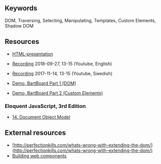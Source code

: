## Keywords
DOM, Traversing, Selecting, Manipulating, Templates, Custom Elements, Shadow DOM

## Resources
- [HTML-presentation](https://rawgit.com/CS-LNU-Learning-Objects/client-side-javascript/master/lectures/02-dom/index.html)
- [Recording](https://youtu.be/cojikH2AoTI) 2018-09-27, 13-15 (Youtube, English)
- [Recording](https://youtu.be/KVMlTQdOMbw) 2017-11-14, 13-15 (Youtube, Swedish)

- [Demo, BartBoard Part 1 (DOM)](https://youtu.be/jBLruMu5pOs)
- [Demo, BartBoard Part 2 (Custom Elements)](https://youtu.be/7fAUyQJsOLQ)

### Eloquent JavaScript, 3rd Edition

- [14. Document Object Model](http://eloquentjavascript.net/14_dom.html)

## External resources
* [http://perfectionkills.com/whats-wrong-with-extending-the-dom/](http://perfectionkills.com/whats-wrong-with-extending-the-dom/)
* [Building web components](https://developers.google.com/web/fundamentals/web-components/)
